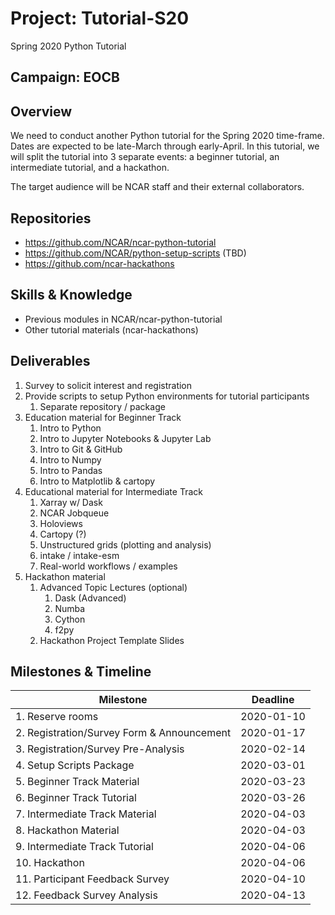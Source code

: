 # Project: Tutorial-S20

Spring 2020 Python Tutorial

## Campaign: EOCB

## Overview

We need to conduct another Python tutorial for the Spring 2020 time-frame.
Dates are expected to be late-March through early-April.  In this tutorial,
we will split the tutorial into 3 separate events: a beginner tutorial, an
intermediate tutorial, and a hackathon.

The target audience will be NCAR staff and their external collaborators.

## Repositories

- https://github.com/NCAR/ncar-python-tutorial
- https://github.com/NCAR/python-setup-scripts (TBD)
- https://github.com/ncar-hackathons

## Skills & Knowledge

- Previous modules in NCAR/ncar-python-tutorial
- Other tutorial materials (ncar-hackathons)

## Deliverables

1. Survey to solicit interest and registration
2. Provide scripts to setup Python environments for tutorial participants
   1. Separate repository / package
3. Education material for Beginner Track
   1. Intro to Python
   2. Intro to Jupyter Notebooks & Jupyter Lab
   3. Intro to Git & GitHub
   4. Intro to Numpy
   5. Intro to Pandas
   6. Intro to Matplotlib & cartopy
4. Educational material for Intermediate Track
   1. Xarray w/ Dask
   2. NCAR Jobqueue
   3. Holoviews
   4. Cartopy (?)
   5. Unstructured grids (plotting and analysis)
   6. intake / intake-esm
   7. Real-world workflows / examples
5. Hackathon material
   1. Advanced Topic Lectures (optional)
      1. Dask (Advanced)
      2. Numba
      3. Cython
      4. f2py
   2. Hackathon Project Template Slides

## Milestones & Timeline

| Milestone                                  | Deadline         |
|--------------------------------------------|------------------|
| 1. Reserve rooms                           | 2020-01-10       |
| 2. Registration/Survey Form & Announcement | 2020-01-17       |
| 3. Registration/Survey Pre-Analysis        | 2020-02-14       |
| 4. Setup Scripts Package                   | 2020-03-01       |
| 5. Beginner Track Material                 | 2020-03-23       |
| 6. Beginner Track Tutorial                 | 2020-03-26       |
| 7. Intermediate Track Material             | 2020-04-03       |
| 8. Hackathon Material                      | 2020-04-03       |
| 9. Intermediate Track Tutorial             | 2020-04-06       |
| 10. Hackathon                              | 2020-04-06       |
| 11. Participant Feedback Survey            | 2020-04-10       |
| 12. Feedback Survey Analysis               | 2020-04-13       |
